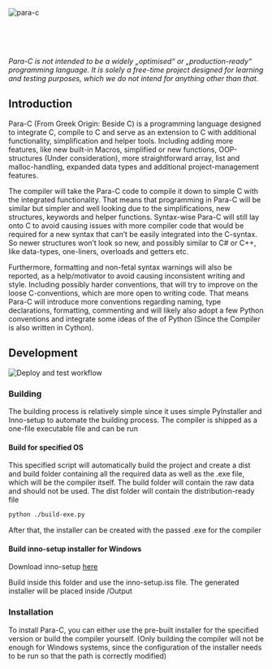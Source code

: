 ![para-c](https://socialify.git.ci/Luna-Klatzer/para-c/image?description=1&forks=1&issues=1&language=1&logo=https%3A%2F%2Fraw.githubusercontent.com%2FLuna-Klatzer%2FPara-C%2Fmain%2FPara-C.ico&owner=1&pattern=Charlie%20Brown&pulls=1&stargazers=1&theme=Light)

<br>
<br>
<br>

*Para-C is not intended to be a widely „optimised“ or „production-ready“ programming language. It is solely a free-time
project designed for learning and testing purposes, which we do not intend for anything other than that.*

## Introduction

Para-C (From Greek Origin: Beside C) is a programming language designed to integrate C, compile to C and serve as an
extension to C with additional functionality, simplification and helper tools. Including adding more features, like new
built-in Macros, simplified or new functions, OOP-structures (Under consideration), more straightforward array, list and
malloc-handling, expanded data types and additional project-management features.

The compiler will take the Para-C code to compile it down to simple C with the integrated functionality. That means that
programming in Para-C will be similar but simpler and well looking due to the simplifications, new structures, keywords
and helper functions. Syntax-wise Para-C will still lay onto C to avoid causing issues with more compiler code that
would be required for a new syntax that can’t be easily integrated into the C-syntax. So newer structures won’t look so
new, and possibly similar to C# or C++, like data-types, one-liners, overloads and getters etc.

Furthermore, formatting and non-fetal syntax warnings will also be reported, as a help/motivator to avoid causing
inconsistent writing and style. Including possibly harder conventions, that will try to improve on the loose
C-conventions, which are more open to writing code. That means Para-C will introduce more conventions regarding naming,
type declarations, formatting, commenting and will likely also adopt a few Python conventions and integrate some ideas
of the of Python (Since the Compiler is also written in Cython).

## Development

![Deploy and test workflow](https://github.com/Luna-Klatzer/Para-C/actions/workflows/python-test.yml/badge.svg)

### Building

The building process is relatively simple since it uses simple PyInstaller and Inno-setup to automate the building
process. The compiler is shipped as a one-file executable file and can be run 

#### Build for specified OS

This specified script will automatically build the project and create a dist and build folder containing all the 
required data as well as the .exe file, which will be the compiler itself. The build folder will contain the raw data
and should not be used. The dist folder will contain the distribution-ready file

```bash
python ./build-exe.py
```

After that, the installer can be created with the passed .exe for the compiler

#### Build inno-setup installer for Windows 

Download inno-setup [here](https://jrsoftware.org/download.php/is.exe)

Build inside this folder and use the inno-setup.iss file. The generated installer will be placed inside /Output

### Installation
 
To install Para-C, you can either use the pre-built installer for the specified version or build the compiler yourself. 
(Only building the compiler will not be enough for Windows systems, since the configuration of the installer needs
to be run so that the path is correctly modified)
